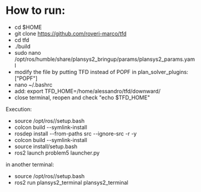 # How to run:


- cd $HOME
- git clone https://github.com/roveri-marco/tfd
- cd tfd
- ./build
- sudo nano /opt/ros/humble/share/plansys2_bringup/params/plansys2_params.yaml
- modify the file by putting TFD instead of POPF in plan_solver_plugins:["POPF"]
- nano ~/.bashrc
- add: export TFD_HOME=/home/alessandro/tfd/downward/
- close terminal, reopen and check "echo $TFD_HOME"


Execution:
- source /opt/ros/<ros-version>/setup.bash
- colcon build --symlink-install
- rosdep install --from-paths src --ignore-src -r -y
- colcon build --symlink-install
- source install/setup.bash
- ros2 launch problem5 launcher.py

in another terminal:
- source /opt/ros/<ros-version>/setup.bash
- ros2 run plansys2_terminal plansys2_terminal 